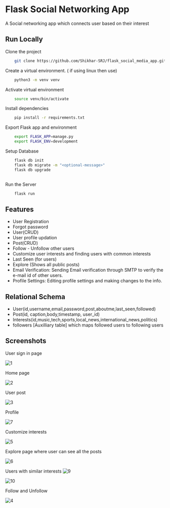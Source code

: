 
# Flask Social Networking App
A Social networking app which connects user based on their interest


## Run Locally

Clone the project

```bash
    git clone https://github.com/Shikhar-SRJ/flask_social_media_app.git
```

Create a virtual environment. ( if using linux then use)

```bash
    python3 -m venv venv
```
Activate virtual environment
```bash
    source venv/bin/activate
```
Install dependencies

```bash
    pip install -r requirements.txt
```

Export Flask app and environment

```bash
    export FLASK_APP=manage.py
    export FLASK_ENV=development

```

Setup Database

```bash
    flask db init
    flask db migrate -m "<optional-message>"
    flask db upgrade
  
```
Run the Server
```bash
    flask run
```


## Features

- User Registration
- Forgot password
- User(CRUD)
- User profile updation
- Post(CRUD)
- Follow - Unfollow other users
- Customize user interests and finding users with common interests
- Last Seen (for users)
- Explore (Shows all public posts)
- Email Verification: Sending Email verification through SMTP to verify the e-mail id of other users.
- Profile Settings: Editing profile settings and making changes to the info.


## Relational Schema
- User(id,username,email,password,post,aboutme,last_seen,followed)
- Post(id, caption,body,timestamp, user_id)
- Interests(id,music,tech,sports,local_news,international_news,politics)
- followers [Auxilliary table]  which maps followed users to following users
## Screenshots
User sign in page

![1](https://user-images.githubusercontent.com/80159535/145722439-f8f876a4-3e09-482d-8714-5ad47d393620.png)

Home page

![2](https://user-images.githubusercontent.com/80159535/145722452-7db0391a-b393-408f-a490-c491ca94ee2f.png)

User post 

![3](https://user-images.githubusercontent.com/80159535/145722494-0b111287-1746-4095-8cf6-7a186b28951c.png)

Profile 

![7](https://user-images.githubusercontent.com/80159535/145722519-b33ae9dd-9c2e-4d25-b699-4586027f1e47.png)

Customize interests

![5](https://user-images.githubusercontent.com/80159535/145722536-39767f72-ecc1-449b-a06b-2121847d5835.png)


Explore page where user can see all the posts

![6](https://user-images.githubusercontent.com/80159535/145722551-0dd32b00-7856-4b7c-9316-2848ff995a77.png)

Users with similar interests
![9](https://user-images.githubusercontent.com/80159535/145722571-59523591-4a3e-4135-a1c8-73b46f7f87ac.png)

![10](https://user-images.githubusercontent.com/80159535/145722598-17a5906a-550a-4c49-b24e-67c2384f65b3.png)

Follow and Unfollow

![4](https://user-images.githubusercontent.com/80159535/145722650-f220c4b2-676b-4ed8-8b40-5e35061c2128.png)



